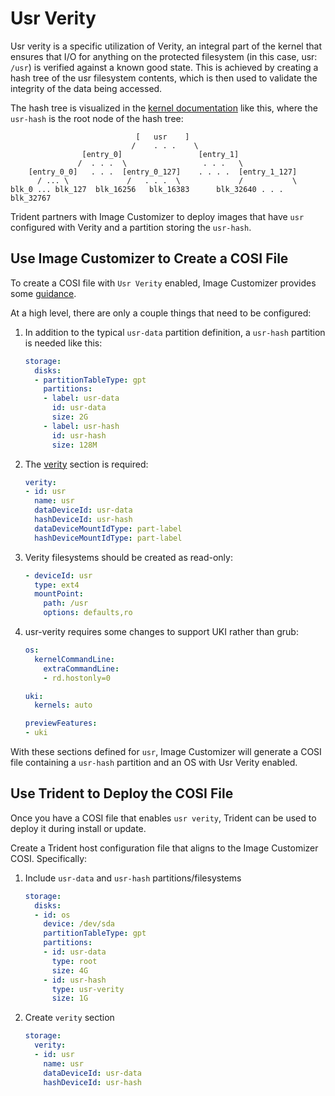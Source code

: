 
# Usr Verity

Usr verity is a specific utilization of Verity, an integral part of the kernel that ensures that I/O for anything on the protected filesystem (in this case, usr: `/usr`) is verified against a known good state. This is achieved by creating a hash tree of the usr filesystem contents, which is then used to validate the integrity of the data being accessed.

The hash tree is visualized in the [kernel documentation](https://docs.kernel.org/admin-guide/device-mapper/verity.html) like this, where the `usr-hash` is the root node of the hash tree:

``` text
                            [   usr    ]
                           /    . . .    \
                [entry_0]                 [entry_1]
               /  . . .  \                 . . .   \
    [entry_0_0]   . . .  [entry_0_127]    . . . .  [entry_1_127]
      / ... \             /   . . .  \             /           \
blk_0 ... blk_127  blk_16256   blk_16383      blk_32640 . . . blk_32767
```

Trident partners with Image Customizer to deploy images that have `usr` configured with Verity and a partition storing the `usr-hash`.

## Use Image Customizer to Create a COSI File

To create a COSI file with `Usr Verity` enabled, Image Customizer provides some [guidance](https://microsoft.github.io/azure-linux-image-tools/imagecustomizer/concepts/verity.html).

At a high level, there are only a couple things that need to be configured:

1. In addition to the typical `usr-data` partition definition, a `usr-hash` partition is needed like this:

    ``` yaml
    storage:
      disks:
      - partitionTableType: gpt
        partitions:
        - label: usr-data
          id: usr-data
          size: 2G
        - label: usr-hash
          id: usr-hash
          size: 128M
    ```

2. The [verity](https://microsoft.github.io/azure-linux-image-tools/imagecustomizer/api/configuration/verity.html) section is required:

    ``` yaml
    verity:
    - id: usr
      name: usr
      dataDeviceId: usr-data
      hashDeviceId: usr-hash
      dataDeviceMountIdType: part-label
      hashDeviceMountIdType: part-label
    ```

3. Verity filesystems should be created as read-only:

    ``` yaml
    - deviceId: usr
      type: ext4
      mountPoint:
        path: /usr
        options: defaults,ro
    ```

4. usr-verity requires some changes to support UKI rather than grub:

    ``` yaml
    os:
      kernelCommandLine:
        extraCommandLine:
        - rd.hostonly=0

    uki:
      kernels: auto

    previewFeatures:
    - uki
    ```

With these sections defined for `usr`, Image Customizer will generate a COSI file containing a `usr-hash` partition and an OS with Usr Verity enabled.

## Use Trident to Deploy the COSI File

Once you have a COSI file that enables `usr verity`, Trident can be used to deploy it during install or update.

Create a Trident host configuration file that aligns to the Image Customizer COSI. Specifically:

1. Include `usr-data` and `usr-hash` partitions/filesystems

    ```yaml
    storage:
      disks:
      - id: os
        device: /dev/sda
        partitionTableType: gpt
        partitions:
        - id: usr-data
          type: root
          size: 4G
        - id: usr-hash
          type: usr-verity
          size: 1G
    ```

2. Create `verity` section

    ```yaml
    storage:
      verity:
      - id: usr
        name: usr
        dataDeviceId: usr-data
        hashDeviceId: usr-hash
    ```
